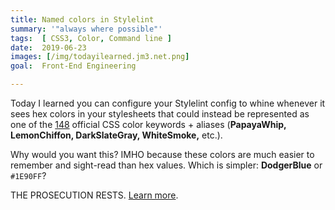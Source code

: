 ```yaml
---
title: Named colors in Stylelint
summary: '"always where possible"'
tags:  [ CSS3, Color, Command line ]
date:  2019-06-23
images: [/img/todayilearned.jm3.net.png]
goal:  Front-End Engineering

---
```


Today I learned you can configure your Stylelint config to whine
whenever it sees hex colors in your stylesheets that could instead be
represented as one of the [148][color-history] official CSS color keywords + aliases
(**PapayaWhip, LemonChiffon, DarkSlateGray, WhiteSmoke,** etc.).

Why would you want this? IMHO because these colors are much easier to
remember and sight-read than hex values. Which is simpler:
**DodgerBlue** or `#1E90FF`?

THE PROSECUTION RESTS. [Learn more][docs].

[docs]: https://stylelint.io/user-guide/rules/color-named/
[color-history]: /learnings/evolution-of-color-in-css/
